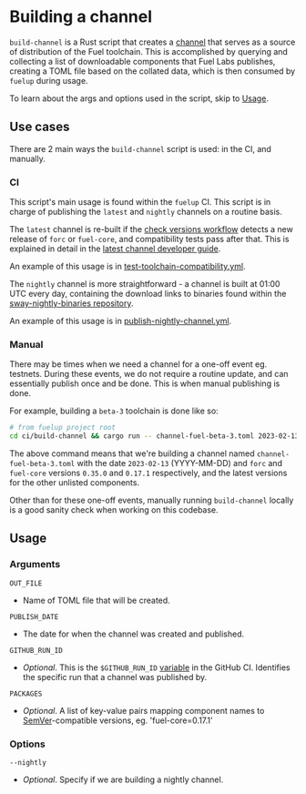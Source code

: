# Building a channel

`build-channel` is a Rust script that creates a [channel] that serves as a source of distribution of
the Fuel toolchain. This is accomplished by querying and collecting a list of downloadable components that
Fuel Labs publishes, creating a TOML file based on the collated data, which is then consumed by `fuelup`
during usage.

To learn about the args and options used in the script, skip to [Usage].

## Use cases

There are 2 main ways the `build-channel` script is used: in the CI, and manually.

### CI

This script's main usage is found within the `fuelup` CI. This script is in charge of publishing the `latest` and
`nightly` channels on a routine basis.

The `latest` channel is re-built if the [check versions workflow] detects a new release of `forc` or `fuel-core`, and
compatibility tests pass after that. This is explained in detail in the [latest channel developer guide].

An example of this usage is in [test-toolchain-compatibility.yml].

The `nightly` channel is more straightforward - a channel is built at 01:00 UTC every day, containing the download
links to binaries found within the [sway-nightly-binaries repository].

An example of this usage is in [publish-nightly-channel.yml].

### Manual

There may be times when we need a channel for a one-off event eg. testnets. During these events, we do not
require a routine update, and can essentially publish once and be done. This is when manual publishing is done.

For example, building a `beta-3` toolchain is done like so:

```sh
# from fuelup project root
cd ci/build-channel && cargo run -- channel-fuel-beta-3.toml 2023-02-13 forc=0.35.0 fuel-core=0.17.1
```

The above command means that we're building a channel named `channel-fuel-beta-3.toml` with the date `2023-02-13` (YYYY-MM-DD)
and `forc` and `fuel-core` versions `0.35.0` and `0.17.1` respectively, and the latest versions for the other unlisted components.

Other than for these one-off events, manually running `build-channel` locally is a good sanity check when working
on this codebase.

## Usage

### Arguments

`OUT_FILE`

- Name of TOML file that will be created.

`PUBLISH_DATE`

- The date for when the channel was created and published.

`GITHUB_RUN_ID`

- _Optional_. This is the `$GITHUB_RUN_ID` [variable] in the GitHub CI. Identifies the specific run that a channel was published by.

`PACKAGES`

- _Optional_. A list of key-value pairs mapping component names to [SemVer]-compatible versions, eg. 'fuel-core=0.17.1'

### Options

`--nightly`

- _Optional_. Specify if we are building a nightly channel.

[Usage]: #usage
[check versions workflow]: https://github.com/FuelLabs/fuelup/actions/workflows/index-versions.yml
[latest channel developer guide]: ../concepts/channels.md#understanding-the-latest-workflow
[test-toolchain-compatibility.yml]: https://github.com/FuelLabs/fuelup/blob/3abe817673184ac17a78b2a8965234813ac6d911/.github/workflows/test-toolchain-compatibility.yml#L174
[sway-nightly-binaries repository]: https://github.com/FuelLabs/sway-nightly-binaries
[publish-nightly-channel.yml]: https://github.com/FuelLabs/fuelup/blob/3abe817673184ac17a78b2a8965234813ac6d911/.github/workflows/publish-nightly-channel.yml#L37
[channel]: ../concepts/channels.md
[variable]: https://docs.github.com/en/actions/learn-github-actions/variables
[SemVer]: https://semver.org/
